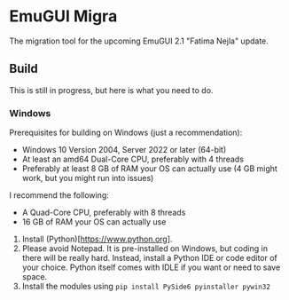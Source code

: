 # EmuGUI Migra

The migration tool for the upcoming EmuGUI 2.1 "Fatima Nejla" update.

## Build

This is still in progress, but here is what you need to do.

### Windows

Prerequisites for building on Windows (just a recommendation):
- Windows 10 Version 2004, Server 2022 or later (64-bit)
- At least an amd64 Dual-Core CPU, preferably with 4 threads
- Preferably at least 8 GB of RAM your OS can actually use (4 GB might work, but you might run into issues)

I recommend the following:
- A Quad-Core CPU, preferably with 8 threads
- 16 GB of RAM your OS can actually use

1. Install (Python)[https://www.python.org].
2. Please avoid Notepad. It is pre-installed on Windows, but coding in there will be really hard. Instead, install a Python IDE or code editor of your choice. Python itself comes with IDLE if you want or need to save space.
3. Install the modules using `pip install PySide6 pyinstaller pywin32`